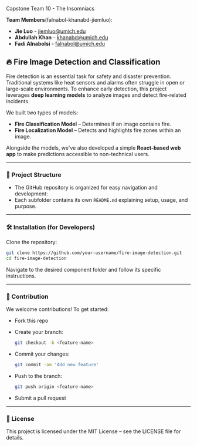 Capstone Team 10 - The Insomniacs 

**Team Members**(falnabol-khanabd-jiemluo): 
- **Jie Luo** - jiemluo@umich.edu
- **Abdullah Khan** - khanabd@umich.edu
- **Fadi Alnabolsi** - falnabol@umich.edu

## 🔥 Fire Image Detection and Classification

Fire detection is an essential task for safety and disaster prevention. Traditional systems like heat sensors and alarms often struggle in open or large-scale environments. To enhance early detection, this project leverages **deep learning models** to analyze images and detect fire-related incidents.

We built two types of models:
- **Fire Classification Model** – Determines if an image contains fire.
- **Fire Localization Model** – Detects and highlights fire zones within an image.

Alongside the models, we've also developed a simple **React-based web app** to make predictions accessible to non-technical users.

---

### 📂 Project Structure

- The GitHub repository is organized for easy navigation and development:
- Each subfolder contains its own `README.md` explaining setup, usage, and purpose.

---

### 🛠️ Installation (for Developers)

Clone the repository:

```bash
git clone https://github.com/your-username/fire-image-detection.git
cd fire-image-detection
```

Navigate to the desired component folder and follow its specific instructions.

---

### 🤝 Contribution
We welcome contributions! To get started:

- Fork this repo
- Create your branch:

  ```bash
  git checkout -b <feature-name>
  ```

- Commit your changes:
  ```bash
  git commit -am 'Add new feature'
  ```

- Push to the branch:
  ```bash
  git push origin <feature-name>
  ```

- Submit a pull request

---

### 📄 License

This project is licensed under the MIT License – see the LICENSE file for details.
